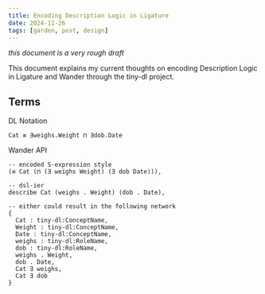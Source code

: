 ```yaml
---
title: Encoding Description Logic in Ligature
date: 2024-11-26
tags: [garden, post, design]
---
```


*this document is a very rough draft*

This document explains my current thoughts on encoding Description Logic in Ligature and Wander through the tiny-dl project.

## Terms

DL Notation

```
Cat ≡ ∃weighs.Weight ⊓ ∃dob.Date
```

Wander API

```
-- encoded S-expression style
(≡ Cat (⊓ (∃ weighs Weight) (∃ dob Date))),

-- dsl-ier
describe Cat (weighs . Weight) (dob . Date),

-- either could result in the following network
{
  Cat : tiny-dl:ConceptName,
  Weight : tiny-dl:ConceptName,
  Date : tiny-dl:ConceptName,
  weighs : tiny-dl:RoleName,
  dob : tiny-dl:RoleName,
  weighs . Weight,
  dob . Date,
  Cat ∃ weighs,
  Cat ∃ dob
}

```

